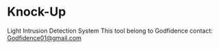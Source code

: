 # Knock-Up
Light Intrusion Detection System
This tool belong to Godfidence
contact: Godfidence01@gmail.com

